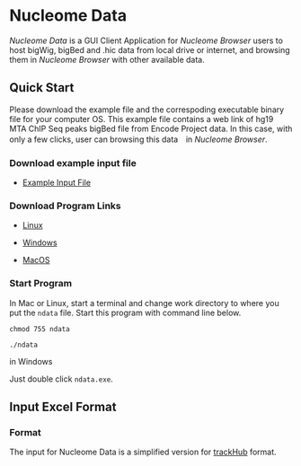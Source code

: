 # Nucleome Data


*Nucleome Data* is a GUI Client Application for *Nucleome Browser* users to host bigWig, bigBed and .hic data from local drive or internet, and browsing them in *Nucleome Browser* with other available data. 

## Quick Start
Please download the example file and the correspoding executable binary file for your computer OS. This example file contains a web link of hg19 MTA ChIP Seq peaks bigBed file from Encode Project data. In this case, with only a few clicks, user can browsing this data　in *Nucleome Browser*.

### Download example input file
- [Example Input File](https://vis.nucleome.org/static/ndata/cnb.xlsx)

### Download Program Links

- [Linux](https://vis.nucleome.org/static/ndata/current/linux/ndata)

- [Windows](https://vis.nucleome.org/static/ndata/current/win64/ndata.exe)

- [MacOS](https://vis.nucleome.org/static/ndata/current/mac/ndata)

### Start Program

In Mac or Linux, start a terminal and change work directory to where you put the `ndata` file. Start this program with command line below.

`chmod 755 ndata`

`./ndata`

in Windows 

Just double click `ndata.exe`.




## Input Excel Format
### Format
The input for Nucleome Data is a simplified version for [trackHub](https://genome.ucsc.edu/goldenpath/help/hgTrackHubHelp.html) format. 


